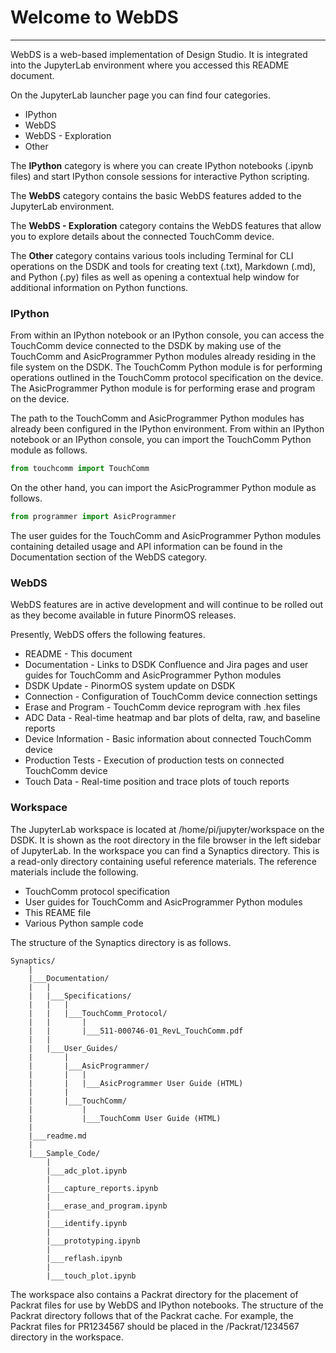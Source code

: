 # Welcome to WebDS

---

WebDS is a web-based implementation of Design Studio. It is integrated into the JupyterLab environment where you accessed this README document.

On the JupyterLab launcher page you can find four categories.
- IPython
- WebDS
- WebDS - Exploration
- Other

The **IPython** category is where you can create IPython notebooks (.ipynb files) and start IPython console sessions for interactive Python scripting.

The **WebDS** category contains the basic WebDS features added to the JupyterLab environment.

The **WebDS - Exploration** category contains the WebDS features that allow you to explore details about the connected TouchComm device.

The **Other** category contains various tools including Terminal for CLI operations on the DSDK and tools for creating text (.txt), Markdown (.md), and Python (.py) files as well as opening a contextual help window for additional information on Python functions.

### IPython

From within an IPython notebook or an IPython console, you can access the TouchComm device connected to the DSDK by making use of the TouchComm and AsicProgrammer Python modules already residing in the file system on the DSDK. The TouchComm Python module is for performing operations outlined in the TouchComm protocol specification on the device. The AsicProgrammer Python module is for performing erase and program on the device.

The path to the TouchComm and AsicProgrammer Python modules has already been configured in the IPython environment. From within an IPython notebook or an IPython console, you can import the TouchComm Python module as follows.
```python
from touchcomm import TouchComm
```
On the other hand, you can import the AsicProgrammer Python module as follows.
```python
from programmer import AsicProgrammer
```
The user guides for the TouchComm and AsicProgrammer Python modules containing detailed usage and API information can be found in the Documentation section of the WebDS category.

### WebDS

WebDS features are in active development and will continue to be rolled out as they become available in future PinormOS releases.

Presently, WebDS offers the following features.
- README - This document
- Documentation - Links to DSDK Confluence and Jira pages and user guides for TouchComm and AsicProgrammer Python modules
- DSDK Update - PinormOS system update on DSDK
- Connection - Configuration of TouchComm device connection settings
- Erase and Program - TouchComm device reprogram with .hex files
- ADC Data - Real-time heatmap and bar plots of delta, raw, and baseline reports
- Device Information - Basic information about connected TouchComm device
- Production Tests - Execution of production tests on connected TouchComm device
- Touch Data - Real-time position and trace plots of touch reports

### Workspace

The JupyterLab workspace is located at /home/pi/jupyter/workspace on the DSDK. It is shown as the root directory in the file browser in the left sidebar of JupyterLab. In the workspace you can find a Synaptics directory. This is a read-only directory containing useful reference materials. The reference materials include the following.

- TouchComm protocol specification
- User guides for TouchComm and AsicProgrammer Python modules
- This REAME file
- Various Python sample code

The structure of the Synaptics directory is as follows.
```
Synaptics/
    |
    |___Documentation/
    |   |
    |   |___Specifications/
    |   |   |
    |   |   |___TouchComm_Protocol/
    |   |       |
    |   |       |___511-000746-01_RevL_TouchComm.pdf
    |   |
    |   |___User_Guides/
    |       |
    |       |___AsicProgrammer/
    |       |   |
    |       |   |___AsicProgrammer User Guide (HTML)
    |       |
    |       |___TouchComm/
    |           |
    |           |___TouchComm User Guide (HTML)
    |
    |___readme.md
    |
    |___Sample_Code/
        |
        |___adc_plot.ipynb
        |
        |___capture_reports.ipynb
        |
        |___erase_and_program.ipynb
        |
        |___identify.ipynb
        |
        |___prototyping.ipynb
        |
        |___reflash.ipynb
        |
        |___touch_plot.ipynb
```

The workspace also contains a Packrat directory for the placement of Packrat files for use by WebDS and IPython notebooks. The structure of the Packrat directory follows that of the Packrat cache. For example, the Packrat files for PR1234567 should be placed in the /Packrat/1234567 directory in the workspace.
